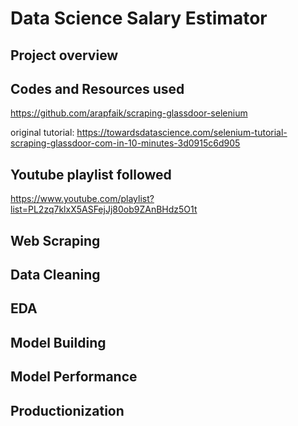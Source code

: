 # Data Science Salary Estimator

## Project overview

## Codes and Resources used
https://github.com/arapfaik/scraping-glassdoor-selenium

original tutorial: https://towardsdatascience.com/selenium-tutorial-scraping-glassdoor-com-in-10-minutes-3d0915c6d905

## Youtube playlist followed
https://www.youtube.com/playlist?list=PL2zq7klxX5ASFejJj80ob9ZAnBHdz5O1t

## Web Scraping

## Data Cleaning

## EDA

## Model Building

## Model Performance

## Productionization
